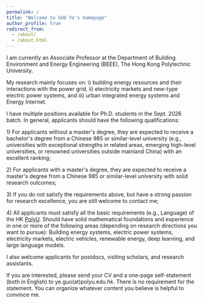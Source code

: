 ```yaml
---
permalink: /
title: "Welcome to GUO Ye's homepage"
author_profile: true
redirect_from: 
  - /about/
  - /about.html
---
```

I am currently an Associate Professor at the Department of Building Environment and Energy Engineering (BEEE), The Hong Kong Polytechnic University. 

My research mainly focuses on: i) building energy resources and their interactions with the power grid, ii) electricity markets and new-type electric power systems, and iii) urban integrated energy systems and Energy Internet. 

I have multiple positions available for Ph.D. students in the Sept. 2026 batch. In general, applicants should have the following qualifications:

1\) For applicants without a master's degree, they are expected to receive a bachelor's degree from a Chinese 985 or similar-level university (e.g., universities with exceptional strengths in related areas, emerging high-level universities, or renowned universities outside mainland China) with an excellent ranking;

2\) For applicants with a master's degree, they are expected to receive a master's degree from a Chinese 985 or similar-level university with solid research outcomes;

3\) If you do not satisfy the requirements above, but have a strong passion for research excellence, you are still welcome to contact me;

4\) All applicants must satisfy all the basic requirements (e.g., Language) of the HK [PolyU](https://www.polyu.edu.hk/gs/prospective-students/how-to-apply/). Should have solid mathematical foundations and experience in one or more of the following areas (depending on research directions you want to pursue): Building energy systems, electric power systems, electricity markets, electric vehicles, renewable energy, deep learning, and large language models.

I also welcome applicants for postdocs, visiting scholars, and research assistants.

If you are interested, please send your CV and a one-page self-statement (both in English) to ye.guo(at)polyu.edu.hk. There is no requirement for the statement. You can organize whatever content you believe is helpful to convince me. 

